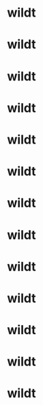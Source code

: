 # wildt
# wildt
# wildt
# wildt
# wildt
# wildt
# wildt
# wildt
# wildt
# wildt
# wildt
# wildt
# wildt
